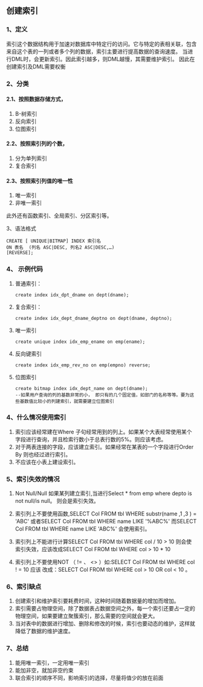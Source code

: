 ## 创建索引

### 1、定义

​    索引这个数据结构用于加速对数据库中特定行的访问。它与特定的表相关联，包含来自这个表的一列或者多个列的数据，索引主要进行提高数据的查询速度。 当进行DML时，会更新索引。因此索引越多，则DML越慢，其需要维护索引。 因此在创建索引及DML需要权衡

### 2、分类

#### 2.1、按照数据存储方式，

1. B-树索引
2. 反向索引
3. 位图索引

#### 2.2、按照索引列的个数，

1. 分为单列索引
2. 复合索引

#### 2.3、按照索引列值的唯一性

1. 唯一索引
2. 非唯一索引

此外还有函数索引、全局索引、分区索引等。

3、语法格式    

```
CREATE [ UNIQUE|BITMAP] INDEX 索引名 
ON 表名  (列名 ASC|DESC, 列名2 ASC|DESC,…)
[REVERSE];
```

### 4、 示例代码

1. 普通索引：

   ```
   create index idx_dpt_dname on dept(dname);
   ```

2. 复合索引：

   ```
   create index idx_dept_dname_deptno on dept(dname, deptno);
   ```

3. 唯一索引

   ```
   create unique index idx_emp_ename on emp(ename);
   ```

4. 反向键索引

   ```
   create index idx_emp_rev_no on emp(empno) reverse;
   ```

5. 位图索引

   ```
   create bitmap index idx_dept_name on dept(dname);
   --如果用户查询的列的基数非常的小， 即只有的几个固定值，如部门的名称等等。要为这些基数值比较小的列建索引，就需要建立位图索引
   ```

### 4、什么情况使用索引

1. 索引应该经常建在Where 子句经常用到的列上。如果某个大表经常使用某个字段进行查询，并且检索行数小于总表行数的5%。则应该考虑。
2. 对于两表连接的字段，应该建立索引。如果经常在某表的一个字段进行Order By 则也经过进行索引。
3. 不应该在小表上建设索引。

### 5、索引失效的情况

1. Not Null/Null 如果某列建立索引,当进行Select \* from emp where depto is not null/is null。 则会是索引失效。
2. 索引列上不要使用函数,SELECT Col FROM tbl WHERE substr\(name ,1 ,3 \) = 'ABC' 或者SELECT Col FROM tbl WHERE name LIKE '%ABC%' 而SELECT Col FROM tbl WHERE name LIKE 'ABC%' 会使用索引。

3. 索引列上不能进行计算SELECT Col FROM tbl WHERE col / 10 &gt; 10 则会使索引失效，应该改成SELECT Col FROM tbl WHERE col &gt; 10 \* 10

4. 索引列上不要使用NOT （ != 、 &lt;&gt; ）如:SELECT Col FROM tbl WHERE col ! = 10 应该 改成：SELECT Col FROM tbl WHERE col &gt; 10 OR col &lt; 10 。

### 6、索引缺点

1. 创建索引和维护索引要耗费时间，这种时间随着数据量的增加而增加。 
2. 索引需要占物理空间，除了数据表占数据空间之外，每一个索引还要占一定的物理空间，如果要建立聚簇索引，那么需要的空间就会更大。 
3. 当对表中的数据进行增加、删除和修改的时候，索引也要动态的维护，这样就降低了数据的维护速度。

### 7、总结

1. 能用唯一索引，一定用唯一索引 
2. 能加非空，就加非空约束 
3. 联合索引的顺序不同，影响索引的选择，尽量将值少的放在前面 



